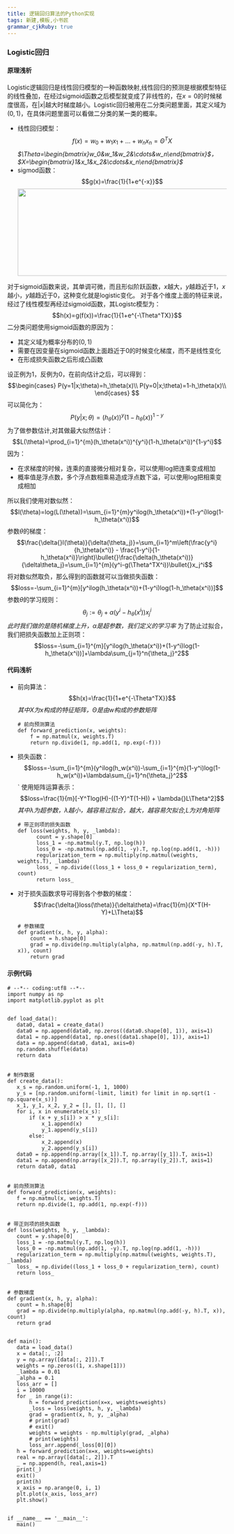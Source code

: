 ```yaml
---
title: 逻辑回归算法的Python实现
tags: 新建,模板,小书匠
grammar_cjkRuby: true
---
```



### Logistic回归
#### 原理浅析
Logistic逻辑回归是线性回归模型的一种函数映射,线性回归的预测是根据模型特征的线性叠加，在经过sigmoid函数之后模型就变成了非线性的，在$x=0$的时候梯度很高，在$|x|$越大时梯度越小。Logistic回归被用在二分类问题里面，其定义域为$(0,1)$，在具体问题里面可以看做二分类的某一类的概率。
* 线性回归模型：
  $$f(x)=w_0 + w_1x_1+...+w_nx_n=\Theta^T{X}$$
  *$\Theta=\begin{bmatrix}w_0&w_1&w_2&\cdots&w_n\end{bmatrix}$，$X=\begin{bmatrix}1&x_1&x_2&\cdots&x_n\end{bmatrix}$*
* sigmod函数：
  $$g(x)=\frac{1}{1+e^{-x}}$$
  <center><img src="https://img-blog.csdnimg.cn/20181213135910774.jpg" height="200" width="500" /></center>
对于sigmoid函数来说，其单调可微，而且形似阶跃函数，$x$越大，$y$越趋近于1，$x$越小，$y$越趋近于0，这种变化就是logistic变化。
对于各个维度上面的特征来说，经过了线性模型再经过sigmoid函数，其Logistc模型为：
$$h(x)=g(f(x))=\frac{1}{1+e^{-\Theta^TX}}$$
二分类问题使用sigmoid函数的原因为：
 * 其定义域为概率分布的$(0,1)$
 * 需要在因变量在sigmoid函数上面趋近于0的时候变化梯度，而不是线性变化
 * 在形成损失函数之后形成凸函数

设正例为1，反例为0，在前向估计之后，可以得到：
$$\begin{cases}
P(y=1|x;\theta)=h_\theta(x)\\
P(y=0|x;\theta)=1-h_\theta(x)\\
\end{cases}
$$
可以简化为：
$$P(y|x;\theta)=(h_\theta(x))^y(1-h_\theta(x))^{1-y}$$
为了做参数估计,对其做最大似然估计：
$$L(\theta)=\prod_{i=1}^{m}(h_\theta(x^i))^{y^i}(1-h_\theta(x^i))^{1-y^i}$$
因为：
* 在求梯度的时候，连乘的直接微分相对复杂，可以使用log把连乘变成相加
* 概率值是浮点数，多个浮点数相乘易造成浮点数下溢，可以使用log把相乘变成相加

所以我们使用对数似然：
$$l(\theta)=log(L(\theta))=\sum_{i=1}^{m}y^ilog(h_\theta(x^i))+(1-y^i)log(1-h_\theta(x^i))$$
参数$\theta$的梯度：
$$\frac{\delta{}l(\theta)}{\delta(\theta_j)}=\sum_{i=1}^m\left(\frac{y^i}{h_\theta(x^i)} - \frac{1-y^i}{1-h_\theta(x^i)}\right)\bullet{}\frac{\delta(h_\theta(x^i))}{\delta\theta_j}=\sum_{i=1}^{m}(y^i-g(\Theta^TX^i))\bullet{}x_j^i$$
将对数似然取负，那么得到的函数就可以当做损失函数：
$$loss=-\sum_{i=1}^{m}[y^ilog(h_\theta(x^i))+(1-y^i)log(1-h_\theta(x^i))]$$
参数$\theta$的学习规则：
$$\theta_j:=\theta_j+\alpha(y^i-h_\theta(x^i))x_j^i$$
*此时我们做的是随机梯度上升，$\alpha$是超参数，我们定义的学习率*
为了防止过拟合，我们把损失函数加上正则项：
$$loss=-\sum_{i=1}^{m}[y^ilog(h_\theta(x^i))+(1-y^i)log(1-h_\theta(x^i))]+\lambda\sum_{j=1}^n{\theta_j}^2$$




#### 代码浅析
* 前向算法：
  $$h(x)=\frac{1}{1+e^{-\Theta^TX}}$$
  *其中$X$为$x$构成的特征矩阵，$\Theta$是由$w$构成的参数矩阵*
  ```Python?linenums&fancy=0
  # 前向预测算法
  def forward_prediction(x, weights):
	  f = np.matmul(x, weights.T)
	  return np.divide(1, np.add(1, np.exp(-f)))
  ```
* 损失函数：
	  $$loss=-\sum_{i=1}^{m}(y^ilog(h_w(x^i))-\sum_{i=1}^{m}(1-y^i)log(1-h_w(x^i))+\lambda\sum_{j=1}^n{\theta_j}^2$$` 
  使用矩阵运算表示：
  $$loss=\frac{1}{m}[-Y^Tlog(H)-((1-Y)^T(1-H)) + \lambda{}L\Theta^2]$$
  *其中$\lambda$为超参数，$\lambda$越小，越容易过拟合，越大，越容易欠拟合,$L$为对角矩阵*
  ```Python?linenums&fancy=0
  # 带正则项的损失函数
  def loss(weights, h, y, _lambda):
		count = y.shape[0]
		loss_1 = -np.matmul(y.T, np.log(h))
		loss_0 = -np.matmul(np.add(1, -y).T, np.log(np.add(1, -h)))
		regularization_term = np.multiply(np.matmul(weights, weights.T), _lambda)
		loss_ = np.divide((loss_1 + loss_0 + regularization_term), count)
		return loss_
  ```
* 对于损失函数求导可得到各个参数的梯度：
  $$\frac{\delta{}loss(\theta)}{\delta\theta}=\frac{1}{m}(X^T(H-Y)+L\Theta)$$
  ```Python?linenums&fancy=0
  # 参数梯度
  def gradient(x, h, y, alpha):
      count = h.shape[0]
      grad = np.divide(np.multiply(alpha, np.matmul(np.add(-y, h).T, x)), count)
      return grad
  ```
  
  
 #### 示例代码
 ```Python?linenums&fancy=0
 # --*-- coding:utf8 --*--
import numpy as np
import matplotlib.pyplot as plt


def load_data():
    data0, data1 = create_data()
    data0 = np.append(data0, np.zeros((data0.shape[0], 1)), axis=1)
    data1 = np.append(data1, np.ones((data1.shape[0], 1)), axis=1)
    data = np.append(data0, data1, axis=0)
    np.random.shuffle(data)
    return data


# 制作数据
def create_data():
    x_s = np.random.uniform(-1, 1, 1000)
    y_s = [np.random.uniform(-limit, limit) for limit in np.sqrt(1 - np.square(x_s))]
    x_1, y_1, x_2, y_2 = [], [], [], []
    for i, x in enumerate(x_s):
        if (x + y_s[i]) > x * y_s[i]:
            x_1.append(x)
            y_1.append(y_s[i])
        else:
            x_2.append(x)
            y_2.append(y_s[i])
    data0 = np.append(np.array([x_1]).T, np.array([y_1]).T, axis=1)
    data1 = np.append(np.array([x_2]).T, np.array([y_2]).T, axis=1)
    return data0, data1


# 前向预测算法
def forward_prediction(x, weights):
    f = np.matmul(x, weights.T)
    return np.divide(1, np.add(1, np.exp(-f)))


# 带正则项的损失函数
def loss(weights, h, y, _lambda):
    count = y.shape[0]
    loss_1 = -np.matmul(y.T, np.log(h))
    loss_0 = -np.matmul(np.add(1, -y).T, np.log(np.add(1, -h)))
    regularization_term = np.multiply(np.matmul(weights, weights.T), _lambda)
    loss_ = np.divide((loss_1 + loss_0 + regularization_term), count)
    return loss_


# 参数梯度
def gradient(x, h, y, alpha):
    count = h.shape[0]
    grad = np.divide(np.multiply(alpha, np.matmul(np.add(-y, h).T, x)), count)
    return grad


def main():
    data = load_data()
    x = data[:, :2]
    y = np.array([data[:, 2]]).T
    weights = np.zeros((1, x.shape[1]))
    _lambda = 0.01
    _alpha = 0.1
    loss_arr = []
    i = 10000
    for _ in range(i):
        h = forward_prediction(x=x, weights=weights)
        _loss = loss(weights, h, y, _lambda)
        grad = gradient(x, h, y, _alpha)
        # print(grad)
        # exit()
        weights = weights - np.multiply(grad, _alpha)
        # print(weights)
        loss_arr.append(_loss[0][0])
    h = forward_prediction(x=x, weights=weights)
    real = np.array([data[:, 2]]).T
    _ = np.append(h, real,axis=1)
    print(_)
    exit()
    print(h)
    x_axis = np.arange(0, i, 1)
    plt.plot(x_axis, loss_arr)
    plt.show()


if __name__ == '__main__':
    main()
 ```